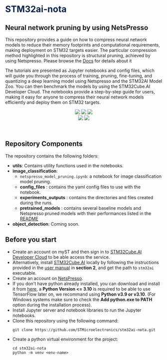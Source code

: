 <h1><span style="color:#03234B"> STM32ai-nota </span></h1>

<h2> Neural network pruning by using NetsPresso </h2>

This repository provides a guide on how to compress neural network models to reduce their memory footprints and computational requirements, making deployment on STM32 targets easier. The particular compression method highlighted in this repository is structural pruning, achieved by using Netspresso. Please browse the [Docs](https://nota-netspresso.github.io/PyNetsPresso/) for details about it  

The tutorials are presented as Jupyter notebooks and config files, which will guide you through the process of training, pruning, fine-tuning, and quantizing a deep learning model using Netspresso and the STM32AI Model Zoo. You can then benchmark the models by using the STM32Cube.AI Developer Cloud. The notebooks provide a step-by-step guide for users, making it easy for anyone to compress their neural network models efficiently and deploy them on STM32 targets.


<div align="center">
    <p align="center">
        <a href="https://www.python.org/downloads/" target="_blank"><img src="https://img.shields.io/badge/python-3.9%20%7C%203.10-blue" /></a>
        <a href="https://www.tensorflow.org/install/pip" target="_blank"><img src="https://img.shields.io/badge/TensorFlow-2.8.3-FF6F00?style=flat&logo=tensorflow&logoColor=#FF6F00&link=https://www.tensorflow.org/install/pip"/></a>
        <a href="https://github.com/STMicroelectronics/stm32ai-modelzoo"><img src="https://img.shields.io/badge/stm32ai modelzoo-2.0.0-273B5F?style=flat&logo=github&logoColor=#03234B"/></a>
        <br>
        <a href="https://netspresso.ai?utm_source=git&utm_medium=text_np&utm_campaign=py_launch"><img src="https://img.shields.io/badge/NetsPresso-Open in Website-1BD2EB?style=flat&link=https://netspresso.ai/"/></a>
        <a href="https://stm32ai-cs.st.com/home"><img src="https://img.shields.io/badge/STM32Cube.AI-Developer%20Cloud-FFD700?style=flat&logo=stmicroelectronics&logoColor=white"/></a>  
    </p>
</div>
</br>


## Repository Components

The repository contains the following folders:

- **utils**: Contains utility functions used in the notebooks.
- **image_classification**: 
   - `netspresso_model_pruning.ipynb`: a notebook for image classification model pruning.
   - **config_files** : contains the yaml config files to use with the notebook.
   - **experiments_outputs** : contains the directories and files created during the runs.   
   - **pretrained_models** : contains several baseline models and Netspresso pruned models with their performances listed in the [README](image_classification/README.md)
- **object_detection**: Coming soon. 

## Before you start

* Create an account on myST and then sign in to [STM32Cube.AI Developer Cloud](https://stm32ai-cs.st.com/home) to be able access the service.
* Alternatively, install [STM32Cube.AI](https://www.st.com/en/embedded-software/x-cube-ai.html) locally by following the instructions provided in the [user manual](https://www.st.com/resource/en/user_manual/um2526-getting-started-with-xcubeai-expansion-package-for-artificial-intelligence-ai-stmicroelectronics.pdf) in **section 2**, and get the path to `stm32ai` executable. 
* Create an account on [NetsPresso](https://netspresso.ai/?utm_source=git&utm_medium=text_signup&utm_campaign=np_renew).
* If you don't have python already installed, you can download and install it from [here](https://www.python.org/downloads/), a **Python Version <= 3.10** is required to be able to use TensorFlow later on, we recommand using **Python v3.9 or v3.10**. (For Windows systems make sure to check the **Add python.exe to PATH** option during the installation process).
* Install Jupyter server and notebook libraries to run the Jupyter notebooks.
* Clone this repository using the following command:
    ```
    git clone https://github.com/STMicroelectronics/stm32ai-nota.git
    ```
* Create a python virtual environment for the project:
    ```
    cd stm32ai-nota
    python -m venv <env-name>
    ```
